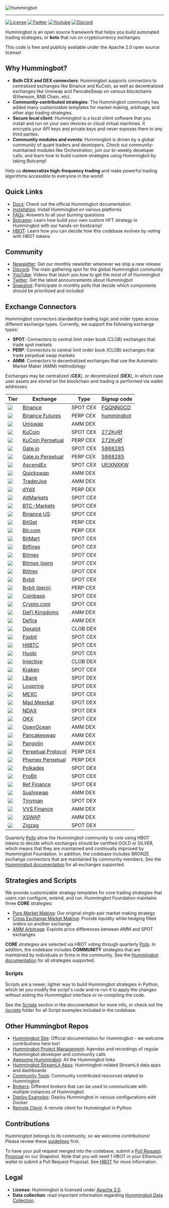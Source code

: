 ![Hummingbot](https://i.ibb.co/X5zNkKw/blacklogo-with-text.png)

----
[![License](https://img.shields.io/badge/License-Apache%202.0-informational.svg)](https://github.com/hummingbot/hummingbot/blob/master/LICENSE)
[![Twitter](https://img.shields.io/twitter/url?url=https://twitter.com/_hummingbot?style=social&label=_hummingbot)](https://twitter.com/_hummingbot)
[![Youtube](https://img.shields.io/youtube/channel/subscribers/UCxzzdEnDRbylLMWmaMjywOA)](https://www.youtube.com/@hummingbot)
[![Discord](https://img.shields.io/discord/530578568154054663?logo=discord&logoColor=white&style=flat-square)](https://discord.gg/hummingbot)

Hummingbot is an open source  framework that helps you build automated trading strategies, or **bots** that run on cryptocurrency exchanges.

This code is free and publicly available under the Apache 2.0 open source license!

## Why Hummingbot?

* **Both CEX and DEX connectors**: Hummingbot supports connectors to centralized exchanges like Binance and KuCoin, as well as decentralized exchanges like Uniswap and PancakeSwap on various blockchains (Ethereum, BNB Chain, etc).
* **Community-contributed strategies**: The Hummingbot community has added many customizable templates for market making, arbitrage, and other algo trading strategies.
* **Secure local client**: Hummingbot is a local client software that you install and run on your own devices or cloud virtual machines. It encrypts your API keys and private keys and never exposes them to any third parties.
* **Community modules and events**: Hummingbot is driven by a global community of quant traders and developers. Check out community-maintained modules like Orchestration, join our bi-weekly developer calls, and learn how to build custom strategies using Hummingbot by taking Botcamp!

Help us **democratize high-frequency trading** and make powerful trading algorithms accessible to everyone in the world!


## Quick Links

* [Docs](https://docs.hummingbot.org): Check out the official Hummingbot documentation
* [Installation](https://hummingbot.org/installation/): Install Hummingbot on various platforms
* [FAQs](https://hummingbot.org/faq/): Answers to all your burning questions
* [Botcamp](https://hummingbot.org/botcamp/): Learn how build your own custom HFT strategy in Hummingbot with our hands-on bootcamp!
* [HBOT](https://hummingbot.org/hbot/): Learn how you can decide how this codebase evolves by voting with HBOT tokens 

## Community

* [Newsletter](https://hummingbot.substack.com): Get our monthly newletter whenever we ship a new release
* [Discord](https://discord.gg/hummingbot): The main gathering spot for the global Hummingbot community
* [YouTube](https://www.youtube.com/c/hummingbot): Videos that teach you how to get the most of of Hummingbot
* [Twitter](https://twitter.com/_hummingbot): Get the latest announcements about Hummingbot
* [Snapshot](https://snapshot.org/#/hbot-prp.eth): Participate in monthly polls that decide which components should be prioritized and included

## Exchange Connectors

Hummingbot connectors standardize trading logic and order types across different exchange types. Currently, we support the following exchange types:

 * **SPOT**: Connectors to central limit order book (CLOB) exchanges that trade spot markets
 * **PERP**: Connectors to central limit order book (CLOB) exchanges that trade perpetual swap markets
 * **AMM**: Connectors to decentralized exchanges that use the Automatic Market Maker (AMM) methodology

Exchanges may be centralized (**CEX**), or decentralized (**DEX**), in which case user assets are stored on the blockchain and trading is performed via wallet addresses.

| Tier | Exchange | Type | Signup code |
|------|----------|------|-------------|
| ![](https://img.shields.io/static/v1?label=Hummingbot&message=GOLD&color=yellow) | [Binance](https://docs.hummingbot.org/exchanges/binance/) | SPOT CEX | [FQQNNGCD](https://www.binance.com/en/register?ref=FQQNNGCD)
| ![](https://img.shields.io/static/v1?label=Hummingbot&message=GOLD&color=yellow) | [Binance Futures](https://docs.hummingbot.org/exchanges/binance-perpetual/) | PERP CEX | [hummingbot](https://www.binance.com/en/futures/ref?code=hummingbot)
| ![](https://img.shields.io/static/v1?label=Hummingbot&message=GOLD&color=yellow) | [Uniswap](https://docs.hummingbot.org/exchanges/uniswap/) | AMM DEX |
| ![](https://img.shields.io/static/v1?label=Hummingbot&message=SILVER&color=silver) | [KuCoin](https://docs.hummingbot.org/exchanges/kucoin/) | SPOT CEX | [272KvRf](https://www.kucoin.com/ucenter/signup?rcode=272KvRf)
| ![](https://img.shields.io/static/v1?label=Hummingbot&message=SILVER&color=silver) | [KuCoin Perpetual](https://docs.hummingbot.org/exchanges/kucoin-perpetual/) | PERP CEX | [272KvRf](https://www.kucoin.com/ucenter/signup?rcode=272KvRf)
| ![](https://img.shields.io/static/v1?label=Hummingbot&message=SILVER&color=silver) | [Gate.io](https://docs.hummingbot.org/exchanges/gate-io/) | SPOT CEX | [5868285](https://www.gate.io/signup/5868285)
| ![](https://img.shields.io/static/v1?label=Hummingbot&message=SILVER&color=silver) | [Gate.io Perpetual](https://docs.hummingbot.org/exchanges/gate-io-perpetual/) | PERP CEX | [5868285](https://www.gate.io/signup/5868285)
| ![](https://img.shields.io/static/v1?label=Hummingbot&message=SILVER&color=silver) | [AscendEx](https://docs.hummingbot.org/exchanges/ascend-ex/) | SPOT CEX | [UEIXNXKW](https://ascendex.com/register?inviteCode=UEIXNXKW)
| ![](https://img.shields.io/static/v1?label=Hummingbot&message=SILVER&color=silver) | [Quickswap](https://docs.hummingbot.org/exchanges/quickswap/) | AMM DEX |
| ![](https://img.shields.io/static/v1?label=Hummingbot&message=SILVER&color=silver) | [TraderJoe](https://docs.hummingbot.org/exchanges/traderjoe/) | AMM DEX |
| ![](https://img.shields.io/static/v1?label=Hummingbot&message=SILVER&color=silver) | [dYdX](https://dydx.exchange/) | PERP DEX |
| ![](https://img.shields.io/static/v1?label=Hummingbot&message=BRONZE&color=green) | [AltMarkets](https://docs.hummingbot.org/exchanges/altmarkets/) | SPOT CEX |
| ![](https://img.shields.io/static/v1?label=Hummingbot&message=BRONZE&color=green) | [BTC-Markets](https://docs.hummingbot.org/exchanges/btc-markets/) | SPOT CEX |
| ![](https://img.shields.io/static/v1?label=Hummingbot&message=BRONZE&color=green) | [Binance US](https://docs.hummingbot.org/exchanges/binance-us/) | SPOT CEX |
| ![](https://img.shields.io/static/v1?label=Hummingbot&message=BRONZE&color=green) | [BitGet](https://docs.hummingbot.org/exchanges/bitget-perpetual/) | PERP CEX |
| ![](https://img.shields.io/static/v1?label=Hummingbot&message=BRONZE&color=green) | [Bit.com](https://docs.hummingbot.org/exchanges/bit-com) | PERP CEX |
| ![](https://img.shields.io/static/v1?label=Hummingbot&message=BRONZE&color=green) | [BitMart](https://docs.hummingbot.org/exchanges/bitmart/) | SPOT CEX |
| ![](https://img.shields.io/static/v1?label=Hummingbot&message=BRONZE&color=green) | [Bitfinex](https://docs.hummingbot.org/exchanges/bitfinex/) | SPOT CEX |
| ![](https://img.shields.io/static/v1?label=Hummingbot&message=BRONZE&color=green) | [Bitmex](https://docs.hummingbot.org/exchanges/bitmex/) | SPOT CEX |
| ![](https://img.shields.io/static/v1?label=Hummingbot&message=BRONZE&color=green) | [Bitmex (perp](https://docs.hummingbot.org/exchanges/bitmex-perpetual/) | SPOT CEX |
| ![](https://img.shields.io/static/v1?label=Hummingbot&message=BRONZE&color=green) | [Bittrex](https://docs.hummingbot.org/exchanges/bittrex/) | SPOT CEX |
| ![](https://img.shields.io/static/v1?label=Hummingbot&message=BRONZE&color=green) | [Bybit](https://docs.hummingbot.org/exchanges/bybit/) | SPOT CEX |
| ![](https://img.shields.io/static/v1?label=Hummingbot&message=BRONZE&color=green) | [Bybit (perp)](https://docs.hummingbot.org/exchanges/bitmex-perpetual/) | PERP CEX |
| ![](https://img.shields.io/static/v1?label=Hummingbot&message=BRONZE&color=green) | [Coinbase](https://docs.hummingbot.org/exchanges/coinbase/) | SPOT CEX |
| ![](https://img.shields.io/static/v1?label=Hummingbot&message=BRONZE&color=green) | [Crypto.com](https://docs.hummingbot.org/exchanges/crypto-com/) | SPOT CEX |
| ![](https://img.shields.io/static/v1?label=Hummingbot&message=BRONZE&color=green) | [DeFi Kingdoms](https://docs.hummingbot.org/exchanges/defikingdoms/) | AMM DEX |
| ![](https://img.shields.io/static/v1?label=Hummingbot&message=BRONZE&color=green) | [Defira](https://docs.hummingbot.org/exchanges/defira/) | AMM DEX |
| ![](https://img.shields.io/static/v1?label=Hummingbot&message=BRONZE&color=green) | [Dexalot](https://docs.hummingbot.org/exchanges/dexalot/) | CLOB DEX |
| ![](https://img.shields.io/static/v1?label=Hummingbot&message=BRONZE&color=green) | [Foxbit](https://docs.hummingbot.org/exchanges/foxbit/) | SPOT CEX |
| ![](https://img.shields.io/static/v1?label=Hummingbot&message=BRONZE&color=green) | [HitBTC](https://docs.hummingbot.org/exchanges/hitbtc/) | SPOT CEX |
| ![](https://img.shields.io/static/v1?label=Hummingbot&message=BRONZE&color=green) | [Huobi](https://docs.hummingbot.org/exchanges/huobi/) | SPOT CEX |
| ![](https://img.shields.io/static/v1?label=Hummingbot&message=BRONZE&color=green) | [Injective](https://docs.hummingbot.org/exchanges/injective/) | CLOB DEX |
| ![](https://img.shields.io/static/v1?label=Hummingbot&message=BRONZE&color=green) | [Kraken](https://docs.hummingbot.org/exchanges/kraken/) | SPOT CEX |
| ![](https://img.shields.io/static/v1?label=Hummingbot&message=BRONZE&color=green) | [LBank](https://docs.hummingbot.org/exchanges/lbank/) | SPOT DEX |
| ![](https://img.shields.io/static/v1?label=Hummingbot&message=BRONZE&color=green) | [Loopring](https://docs.hummingbot.org/exchanges/loopring/) | SPOT DEX |
| ![](https://img.shields.io/static/v1?label=Hummingbot&message=BRONZE&color=green) | [MEXC](https://docs.hummingbot.org/exchanges/mexc/) | SPOT CEX |
| ![](https://img.shields.io/static/v1?label=Hummingbot&message=BRONZE&color=green) | [Mad Meerkat](https://docs.hummingbot.org/exchanges/mad-meerkat/) | SPOT DEX |
| ![](https://img.shields.io/static/v1?label=Hummingbot&message=BRONZE&color=green) | [NDAX](https://docs.hummingbot.org/exchanges/ndax/) | SPOT DEX |
| ![](https://img.shields.io/static/v1?label=Hummingbot&message=BRONZE&color=green) | [OKX](https://docs.hummingbot.org/exchanges/okx/) | SPOT CEX |
| ![](https://img.shields.io/static/v1?label=Hummingbot&message=BRONZE&color=green) | [OpenOcean](https://docs.hummingbot.org/exchanges/openocean/) | AMM DEX |
| ![](https://img.shields.io/static/v1?label=Hummingbot&message=BRONZE&color=green) | [Pancakeswap](https://docs.hummingbot.org/exchanges/pancakeswap/) | AMM DEX |
| ![](https://img.shields.io/static/v1?label=Hummingbot&message=BRONZE&color=green) | [Pangolin](https://docs.hummingbot.org/exchanges/pangolin/) | AMM DEX |
| ![](https://img.shields.io/static/v1?label=Hummingbot&message=BRONZE&color=green) | [Perpetual Protocol](https://docs.hummingbot.org/exchanges/perp/) | PERP DEX |
| ![](https://img.shields.io/static/v1?label=Hummingbot&message=BRONZE&color=green) | [Phemex Perpetual](https://docs.hummingbot.org/exchanges/perp/) | PERP DEX |
| ![](https://img.shields.io/static/v1?label=Hummingbot&message=BRONZE&color=green) | [Polkadex](https://docs.hummingbot.org/exchanges/polkadex/) | SPOT DEX |
| ![](https://img.shields.io/static/v1?label=Hummingbot&message=BRONZE&color=green) | [ProBit](https://docs.hummingbot.org/exchanges/probit/) | SPOT CEX |
| ![](https://img.shields.io/static/v1?label=Hummingbot&message=BRONZE&color=green) | [Ref Finance](https://docs.hummingbot.org/exchanges/ref/) | SPOT DEX |
| ![](https://img.shields.io/static/v1?label=Hummingbot&message=BRONZE&color=green) | [Sushiswap](https://docs.hummingbot.org/exchanges/sushiswap/) | AMM DEX |
| ![](https://img.shields.io/static/v1?label=Hummingbot&message=BRONZE&color=green) | [Tinyman](https://docs.hummingbot.org/exchanges/tinyman/) | SPOT DEX |
| ![](https://img.shields.io/static/v1?label=Hummingbot&message=BRONZE&color=green) | [VVS Finance](https://docs.hummingbot.org/exchanges/vvs/) | AMM DEX |
| ![](https://img.shields.io/static/v1?label=Hummingbot&message=BRONZE&color=green) | [XSWAP](https://docs.hummingbot.org/exchanges/xswap/) | AMM DEX |
| ![](https://img.shields.io/static/v1?label=Hummingbot&message=BRONZE&color=green) | [Zigzag](https://docs.hummingbot.org/exchanges/zigzag/) | SPOT DEX |


Quarterly [Polls](https://docs.hummingbot.org/governance/polls/) allow the Hummingbot community to vote using HBOT tokens to decide which exchanges should be certified GOLD or SILVER, which means that they are maintained and continually improved by Hummingbot Foundation. In addition, the codebase includes BRONZE exchange connectors that are maintained by community members. See the [Hummingbot documentation](https://docs.hummingbot.org/exchanges) for all exchanges supported.

## Strategies and Scripts

We provide customizable strategy templates for core trading strategies that users can configure, extend, and run. Hummingbot Foundation maintains three **CORE** strategies:

* [Pure Market Making](https://docs.hummingbot.org/strategies/pure-market-making/): Our original single-pair market making strategy
* [Cross Exchange Market Making](https://docs.hummingbot.org/strategies/cross-exchange-market-making/): Provide liquidity while hedging filled orders on another exchange
* [AMM Arbitrage](https://docs.hummingbot.org/strategies/amm-arbitrage/): Exploits price differences between AMM and SPOT exchanges

**CORE** strategies are selected via HBOT voting through quarterly [Polls](https://docs.hummingbot.org/governance/polls/). In addition, the codebase includes **COMMUNITY** strategies that are maintained by individuals or firms in the community. See the [Hummingbot documentation](https://docs.hummingbot.org/strategies) for all strategies supported.

### Scripts

Scripts are a newer, lighter way to build Hummingbot strategies in Python, which let you modify the script's code and re-run it to apply the changes without exiting the Hummingbot interface or re-compiling the code.

See the [Scripts](https://docs.hummingbot.org/scripts/) section in the documentation for more info, or check out the [/scripts](https://github.com/hummingbot/hummingbot/tree/master/scripts) folder for all Script examples included in the codebase.

## Other Hummingbot Repos

* [Hummingbot Site](https://github.com/hummingbot/hummingbot-site): Official documentation for Hummingbot - we welcome contributions here too!
* [Hummingbot Project Management](https://github.com/hummingbot/pm): Agendas and recordings of regular Hummingbot developer and community calls
* [Awesome Hummingbot](https://github.com/hummingbot/awesome-hummingbot): All the Hummingbot links
* [Hummingbot StreamLit Apps](https://github.com/hummingbot/streamlit-apps): Hummingbot-related StreamLit data apps and dashboards
* [Community Tools](https://github.com/hummingbot/community-tools): Community contributed resources related to Hummingbot
* [Brokers](https://github.com/hummingbot/brokers): Different brokers that can be used to communicate with multiple instances of Hummingbot
* [Deploy Examples](https://github.com/hummingbot/deploy-examples): Deploy Hummingbot in various configurations with Docker
* [Remote Client](https://github.com/hummingbot/hbot-remote-client-py): A remote client for Hummingbot in Python

## Contributions

Hummingbot belongs to its community, so we welcome contributions! Please review these [guidelines](./CONTRIBUTING.md) first.

To have your pull request merged into the codebase, submit a [Pull Request Proposal](https://snapshot.org/#/hbot-prp.eth) on our Snapshot. Note that you will need 1 HBOT in your Ethereum wallet to submit a Pull Request Proposal. See [HBOT](https://hummingbot.org/hbot) for more information.

## Legal

* **License**: Hummingbot is licensed under [Apache 2.0](./LICENSE).
* **Data collection**: read important information regarding [Hummingbot Data Collection](./DATA_COLLECTION.md).
